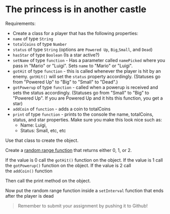 # The princess is in another castle

Requirements:

- Create a class for a player that has the following properties:
- `name` of type `String`
- `totalCoins` of type `Number`
- `status` of type `String` (options are `Powered Up`, `Big`,`Small`, and `Dead`)
- `hasStar` of type `Boolean` (Is a star active?)
- `setName` of type `function` - Has a parameter called `namePicked` where you pass in "Mario" or "Luigi". Sets `name` to "Mario" or "Luigi".
- `gotHit` of type `function` - this is called whenever the player is hit by an enemy. `gotHit()` will set the `status` property accordingly. (Statuses go from "Powered Up" to "Big" to "Small" to "Dead".)
- `gotPowerup` of type `function` - called when a powerup is received and sets the status accordingly. (Statuses go from "Small" to "Big" to "Powered Up". If you are Powered Up and it hits this function, you get a star)
- `addCoin` of `function` - adds a coin to totalCoins
- `print` of type `function` - prints to the console the name, totalCoins, status, and star properties. Make sure you make this look nice such as:
    - Name: Luigi,
    - Status: Small, etc, etc

Use that class to create the object.

Create a [random range function](http://stackoverflow.com/questions/1527803/generating-random-numbers-in-javascript-in-a-specific-range) that returns either 0, 1, or 2.

If the value is 0 call the `gotHit()` function on the object. If the value is 1 call the `gotPowerup()` function on the object. If the value is 2 call the `addCoin()` function

Then call the print method on the object.

Now put the random range function inside a `setInterval` function that ends after the player is dead


> Remember to submit your assignment by pushing it to Github!